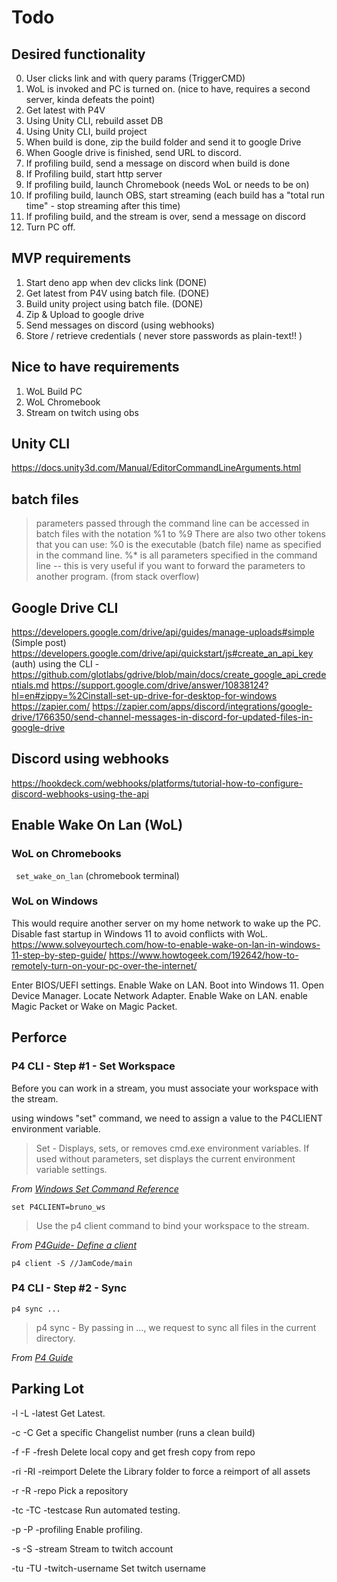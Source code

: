 # Todo

## Desired functionality 
0) User clicks link and with query params (TriggerCMD)
1) WoL is invoked and PC is turned on. (nice to have, requires a second server, kinda defeats the point)
2) Get latest with P4V
3) Using Unity CLI, rebuild asset DB 
4) Using Unity CLI, build project
5) When build is done, zip the build folder and send it to google Drive
6) When Google drive is finished, send URL to discord.
7) If profiling build, send a message on discord when build is done
8) If Profiling build, start http server
9) If profiling build, launch Chromebook (needs WoL or needs to be on)
10) If profiling build, launch OBS, start streaming (each build has a "total run time" - stop streaming after this time)
11) If profiling build, and the stream is over, send a message on discord
12) Turn PC off.

## MVP requirements
1) Start deno app when dev clicks link (DONE)
2) Get latest from P4V using batch file. (DONE)
3) Build unity project using batch file. (DONE)
4) Zip & Upload to google drive 
5) Send messages on discord (using webhooks)
6) Store / retrieve credentials ( never store passwords as plain-text!! )
 
## Nice to have requirements
1) WoL Build PC
2) WoL Chromebook
3) Stream on twitch using obs

## Unity CLI
https://docs.unity3d.com/Manual/EditorCommandLineArguments.html

## batch files
> parameters passed through the command line can be accessed in batch files with the notation %1 to %9 
> There are also two other tokens that you can use:
>   %0 is the executable (batch file) name as specified in the command line.
>   %* is all parameters specified in the command line -- this is very useful if you want to forward the parameters to another program.
> (from stack overflow)

## Google Drive CLI
https://developers.google.com/drive/api/guides/manage-uploads#simple (Simple post)
https://developers.google.com/drive/api/quickstart/js#create_an_api_key (auth)
using the CLI - https://github.com/glotlabs/gdrive/blob/main/docs/create_google_api_credentials.md
https://support.google.com/drive/answer/10838124?hl=en#zippy=%2Cinstall-set-up-drive-for-desktop-for-windows
https://zapier.com/ 
https://zapier.com/apps/discord/integrations/google-drive/1766350/send-channel-messages-in-discord-for-updated-files-in-google-drive


## Discord using webhooks
https://hookdeck.com/webhooks/platforms/tutorial-how-to-configure-discord-webhooks-using-the-api

## Enable Wake On Lan (WoL)

### WoL on Chromebooks
``` set_wake_on_lan``` (chromebook terminal)

### WoL on Windows
This would require another server on my home network to wake up the PC.
Disable fast startup in Windows 11 to avoid conflicts with WoL.
https://www.solveyourtech.com/how-to-enable-wake-on-lan-in-windows-11-step-by-step-guide/
https://www.howtogeek.com/192642/how-to-remotely-turn-on-your-pc-over-the-internet/

Enter BIOS/UEFI settings.
Enable Wake on LAN.
Boot into Windows 11.
Open Device Manager.
Locate Network Adapter.
Enable Wake on LAN.
enable Magic Packet or Wake on Magic Packet.


## Perforce
### P4 CLI - Step #1 - Set Workspace
Before you can work in a stream, you must associate your workspace with the stream.

using windows "set" command, we need to assign a value  to the P4CLIENT environment variable.

> Set - Displays, sets, or removes cmd.exe environment variables. If used without parameters, set displays the current environment variable settings.

*From [Windows Set Command Reference](https://learn.microsoft.com/en-us/windows-server/administration/windows-commands/set_1)*

```set P4CLIENT=bruno_ws```
> Use the p4 client command to bind your workspace to the stream.

*From [P4Guide- Define a client](https://www.perforce.com/manuals/p4guide/Content/P4Guide/tutorial.create-workspace.html)*

```p4 client -S //JamCode/main```


### P4 CLI - Step #2 - Sync

```p4 sync ...```

> p4 sync - By passing in …​, we request to sync all files in the current directory.

*From [P4 Guide](https://www.perforce.com/manuals/p4guide/Content/P4Guide/tutorial.sync.html)*



## Parking Lot

-l -L -latest
  Get Latest.

-c -C <changelist number>
  Get a specific Changelist number (runs a clean build)
  
-f -F -fresh
  Delete local copy and get fresh copy from repo

-ri -RI -reimport
  Delete the Library folder to force a reimport of all assets

-r -R -repo <repo name>
  Pick a repository

-tc -TC -testcase <test case>
  Run automated testing.

-p -P -profiling
  Enable profiling.

-s -S -stream
  Stream to twitch account

-tu -TU -twitch-username <username>
  Set twitch username
